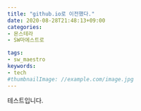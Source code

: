 ```yaml
---
title: "github.io로 이전했다."
date: 2020-08-28T21:48:13+09:00
categories:
- 몬스테라
- SW마에스트로

tags:
- sw_maestro
keywords:
- tech
#thumbnailImage: //example.com/image.jpg
---
```


<!--more-->
테스트입니다.